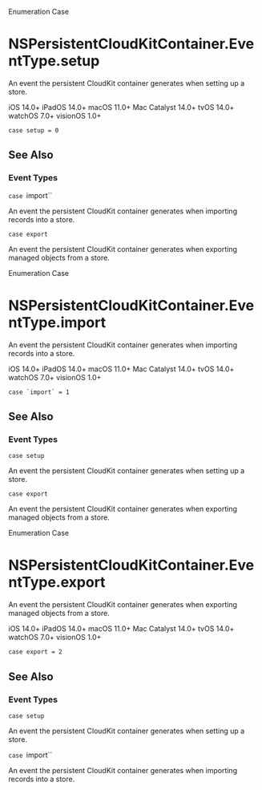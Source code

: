 Enumeration Case

# NSPersistentCloudKitContainer.EventType.setup

An event the persistent CloudKit container generates when setting up a store.

iOS 14.0+  iPadOS 14.0+  macOS 11.0+  Mac Catalyst 14.0+  tvOS 14.0+  watchOS
7.0+  visionOS 1.0+

    
    
    case setup = 0

## See Also

### Event Types

`case `import``

An event the persistent CloudKit container generates when importing records
into a store.

`case export`

An event the persistent CloudKit container generates when exporting managed
objects from a store.

Enumeration Case

# NSPersistentCloudKitContainer.EventType.import

An event the persistent CloudKit container generates when importing records
into a store.

iOS 14.0+  iPadOS 14.0+  macOS 11.0+  Mac Catalyst 14.0+  tvOS 14.0+  watchOS
7.0+  visionOS 1.0+

    
    
    case `import` = 1

## See Also

### Event Types

`case setup`

An event the persistent CloudKit container generates when setting up a store.

`case export`

An event the persistent CloudKit container generates when exporting managed
objects from a store.

Enumeration Case

# NSPersistentCloudKitContainer.EventType.export

An event the persistent CloudKit container generates when exporting managed
objects from a store.

iOS 14.0+  iPadOS 14.0+  macOS 11.0+  Mac Catalyst 14.0+  tvOS 14.0+  watchOS
7.0+  visionOS 1.0+

    
    
    case export = 2

## See Also

### Event Types

`case setup`

An event the persistent CloudKit container generates when setting up a store.

`case `import``

An event the persistent CloudKit container generates when importing records
into a store.


